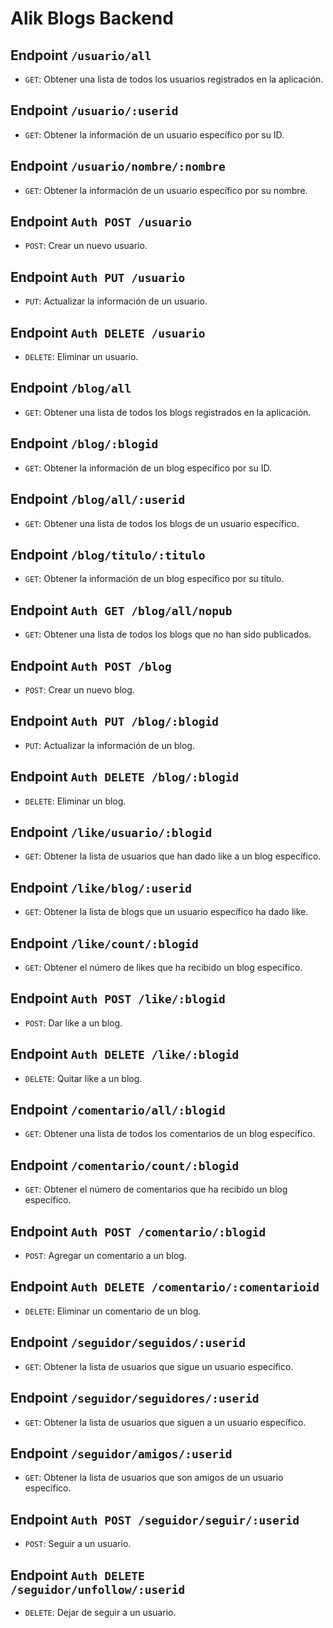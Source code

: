 # Alik Blogs Backend

<h2>Endpoint <code>/usuario/all</code></h2><ul><li><code>GET</code>: Obtener una lista de todos los usuarios registrados en la aplicación.</li></ul><h2>Endpoint <code>/usuario/:userid</code></h2><ul><li><code>GET</code>: Obtener la información de un usuario específico por su ID.</li></ul><h2>Endpoint <code>/usuario/nombre/:nombre</code></h2><ul><li><code>GET</code>: Obtener la información de un usuario específico por su nombre.</li></ul><h2>Endpoint <code>Auth POST /usuario</code></h2><ul><li><code>POST</code>: Crear un nuevo usuario.</li></ul><h2>Endpoint <code>Auth PUT /usuario</code></h2><ul><li><code>PUT</code>: Actualizar la información de un usuario.</li></ul><h2>Endpoint <code>Auth DELETE /usuario</code></h2><ul><li><code>DELETE</code>: Eliminar un usuario.</li></ul><h2>Endpoint <code>/blog/all</code></h2><ul><li><code>GET</code>: Obtener una lista de todos los blogs registrados en la aplicación.</li></ul><h2>Endpoint <code>/blog/:blogid</code></h2><ul><li><code>GET</code>: Obtener la información de un blog específico por su ID.</li></ul><h2>Endpoint <code>/blog/all/:userid</code></h2><ul><li><code>GET</code>: Obtener una lista de todos los blogs de un usuario específico.</li></ul><h2>Endpoint <code>/blog/titulo/:titulo</code></h2><ul><li><code>GET</code>: Obtener la información de un blog específico por su título.</li></ul><h2>Endpoint <code>Auth GET /blog/all/nopub</code></h2><ul><li><code>GET</code>: Obtener una lista de todos los blogs que no han sido publicados.</li></ul><h2>Endpoint <code>Auth POST /blog</code></h2><ul><li><code>POST</code>: Crear un nuevo blog.</li></ul><h2>Endpoint <code>Auth PUT /blog/:blogid</code></h2><ul><li><code>PUT</code>: Actualizar la información de un blog.</li></ul><h2>Endpoint <code>Auth DELETE /blog/:blogid</code></h2><ul><li><code>DELETE</code>: Eliminar un blog.</li></ul><h2>Endpoint <code>/like/usuario/:blogid</code></h2><ul><li><code>GET</code>: Obtener la lista de usuarios que han dado like a un blog específico.</li></ul><h2>Endpoint <code>/like/blog/:userid</code></h2><ul><li><code>GET</code>: Obtener la lista de blogs que un usuario específico ha dado like.</li></ul><h2>Endpoint <code>/like/count/:blogid</code></h2><ul><li><code>GET</code>: Obtener el número de likes que ha recibido un blog específico.</li></ul><h2>Endpoint <code>Auth POST /like/:blogid</code></h2><ul><li><code>POST</code>: Dar like a un blog.</li></ul><h2>Endpoint <code>Auth DELETE /like/:blogid</code></h2><ul><li><code>DELETE</code>: Quitar like a un blog.</li></ul><h2>Endpoint <code>/comentario/all/:blogid</code></h2><ul><li><code>GET</code>: Obtener una lista de todos los comentarios de un blog específico.</li></ul><h2>Endpoint <code>/comentario/count/:blogid</code></h2><ul><li><code>GET</code>: Obtener el número de comentarios que ha recibido un blog específico.</li></ul><h2>Endpoint <code>Auth POST /comentario/:blogid</code></h2><ul><li><code>POST</code>: Agregar un comentario a un blog.</li></ul><h2>Endpoint <code>Auth DELETE /comentario/:comentarioid</code></h2><ul><li><code>DELETE</code>: Eliminar un comentario de un blog.</li></ul><h2>Endpoint <code>/seguidor/seguidos/:userid</code></h2><ul><li><code>GET</code>: Obtener la lista de usuarios que sigue un usuario específico.</li></ul><h2>Endpoint <code>/seguidor/seguidores/:userid</code></h2><ul><li><code>GET</code>: Obtener la lista de usuarios que siguen a un usuario específico.</li></ul><h2>Endpoint <code>/seguidor/amigos/:userid</code></h2><ul><li><code>GET</code>: Obtener la lista de usuarios que son amigos de un usuario específico.</li></ul><h2>Endpoint <code>Auth POST /seguidor/seguir/:userid</code></h2><ul><li><code>POST</code>: Seguir a un usuario.</li></ul><h2>Endpoint <code>Auth DELETE /seguidor/unfollow/:userid</code></h2><ul><li><code>DELETE</code>: Dejar de seguir a un usuario.</li></ul></div>